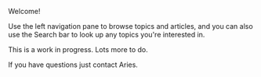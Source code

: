 Welcome! 

Use the left navigation pane to browse topics and articles, and you can also use the Search bar to look up any topics you're interested in.

This is a work in progress. Lots more to do.  

If you have questions just contact Aries. 

